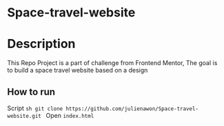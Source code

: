 # Space-travel-website
# Description
This Repo Project is a part of challenge from Frontend Mentor,
The goal is to build a space travel website based on a design
## How to run 
Script 
    ```sh git clone https://github.com/julienawon/Space-travel-website.git
    ```
  Open `index.html`
